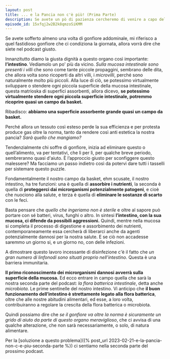 ```yaml
---
layout: post
title: ... e la Pancia non c'è più! (Prima Parte)
description: Se avete un pò di pazienza cercheremo di venire a capo del motivo di quel fastidioso gonfiore di pancia che a volte non dà tregua.
episode_id: 15xfqj2w2B2k8qmzoSiKMM
---
```


Se avete sofferto almeno una volta di gonfiore addominale, mi riferisco a quel fastidioso gonfiore che ci condiziona la giornata, allora vorrà dire che siete nel podcast giusto.

Innanzitutto diamo la giusta dignità a questo organo così importante: **l’intestino**. Vediamolo un po' più da vicino. _Sulla mucosa intestinale sono presenti i villi_ che sono come tante piccole propaggini, sembrano delle dita, che allora volta sono ricoperti da altri villi, i _microvilli_, perché sono naturalmente molto più piccoli. Alla luce di ciò, se potessimo virtualmente sviluppare o stendere ogni piccola superficie della mucosa intestinale, questa matrioska di superfici assorbenti, allora dicevo, **se potessimo virtualmente stendere ogni piccola superficie intestinale, potremmo ricoprire quasi un campo da basket.**

Ribadisco: **abbiamo una superficie assorbente grande quasi un campo da basket.**

Perché allora un tessuto così esteso perde la sua efficienza e per protesta produce gas oltre la norma, tanto da rendere così anti estetica la nostra pancia? _Sarà quello che mangiamo?_

Tendenzialmente chi soffre di gonfiore, inizia ad eliminare questo o quell’alimento, va per tentativi, che lì per lì, per qualche breve periodo, sembreranno quasi d'aiuto. È l’approccio giusto per sconfiggere questo malessere? Ma facciamo un passo indietro così da potervi dare tutti i tasselli per sistemare questo puzzle.

Fondamentalmente il nostro campo da basket, ehm scusate, il nostro intestino, ha tre funzioni: una è quella di **assorbire i nutrienti**, la seconda è quella di **proteggerci dai microrganismi potenzialmente patogeni**, e cioè che nuociono alla salute, e terza è quella di **eliminare le sostanze di scarto** con le feci.

Basta pensare che _quello che ingeriamo non è sterile_ e oltre al sapore può portare con sé batteri, virus, funghi o altro. In sintesi **l’intestino, con la sua mucosa, ci difende da possibili aggressioni.** Quindi, mentre nella mucosa si completa il processo di digestione e assorbimento dei nutrienti, contemporaneamente essa cercherà di liberarci anche da agenti potenzialmente dannosi per la nostra salute. E se ciò non accadesse saremmo un giorno si, e un giorno no, con delle infezioni.

A dimostrare questo lavoro incessante di disinfezione c'è il fatto che _un gran numero di linfonodi sono situati proprio nell’intestino._ Questa è una barriera immunitaria.

**Il primo riconoscimento dei microrganismi dannosi avverrà sulla superficie della mucosa.** Ed ecco entrare in campo quella che sarà la nostra seconda parte del podcast: _la flora batterica intestinale_, detta anche _microbiota_. Le prime sentinelle del nostro intestino. Vi anticipo che **il buon funzionamento dell’intestino è strettamente legato alla flora batterica**, oltre che alle nostre abitudini alimentari, ed esse, a loro volta, contribuiranno a regolare la crescita della flora batterica o microbiota.

Quindi possiamo dire che _se il gonfiore va oltre la norma è sicuramente un grido di aiuto da parte di questo organo meraviglioso_, che ci avvisa di una qualche alterazione, che non sarà necessariamente, o solo, di natura alimentare.

Per la [soluzione a questo problema]({% post_url 2023-02-21-e-la-pancia-non-c-e-piu-seconda-parte %}) ci sentiamo nella seconda parte del prossimo podcast.
